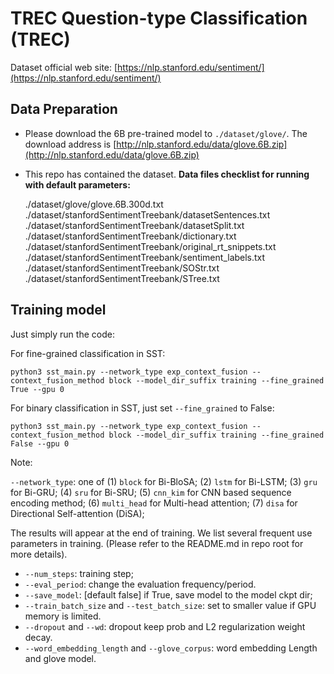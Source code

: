 # TREC Question-type Classification (TREC)
Dataset official web site: [https://nlp.stanford.edu/sentiment/](https://nlp.stanford.edu/sentiment/)

## Data Preparation

* Please download the 6B pre-trained model to `./dataset/glove/`. The download address is [http://nlp.stanford.edu/data/glove.6B.zip](http://nlp.stanford.edu/data/glove.6B.zip)
* This repo has contained the dataset.
**Data files checklist for running with default parameters:**
    
    ./dataset/glove/glove.6B.300d.txt
    ./dataset/stanfordSentimentTreebank/datasetSentences.txt
    ./dataset/stanfordSentimentTreebank/datasetSplit.txt
    ./dataset/stanfordSentimentTreebank/dictionary.txt
    ./dataset/stanfordSentimentTreebank/original_rt_snippets.txt
    ./dataset/stanfordSentimentTreebank/sentiment_labels.txt
    ./dataset/stanfordSentimentTreebank/SOStr.txt
    ./dataset/stanfordSentimentTreebank/STree.txt

## Training model

Just simply run the code:

For fine-grained classification in SST:

```
python3 sst_main.py --network_type exp_context_fusion --context_fusion_method block --model_dir_suffix training --fine_grained True --gpu 0
```

For binary classification in SST, just set `--fine_grained` to False:

```
python3 sst_main.py --network_type exp_context_fusion --context_fusion_method block --model_dir_suffix training --fine_grained False --gpu 0
```

Note:

`--network_type`: one of (1) `block` for Bi-BloSA; (2) `lstm` for Bi-LSTM; (3) `gru` for Bi-GRU; (4) `sru` for Bi-SRU; (5) `cnn_kim` for CNN based sequence encoding method; (6) `multi_head` for Multi-head attention; (7) `disa` for Directional Self-attention (DiSA);

The results will appear at the end of training. We list several frequent use parameters in training. (Please refer to the README.md in repo root for more details).

* `--num_steps`: training step;
* `--eval_period`: change the evaluation frequency/period.
* `--save_model`: [default false] if True, save model to the model ckpt dir;
* `--train_batch_size` and `--test_batch_size`: set to smaller value if GPU memory is limited.
* `--dropout` and `--wd`: dropout keep prob and L2 regularization weight decay.
* `--word_embedding_length` and `--glove_corpus`: word embedding Length and glove model.


    


